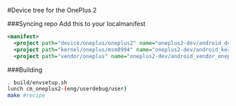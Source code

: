 #Device tree for the OnePlus 2

###Syncing repo
Add this to your localmanifest
```xml
<manifest>
  <project path="device/oneplus/oneplus2" name="oneplus2-dev/android_device_oneplus_oneplus2" remote="github" revision="cm-13.0" />
  <project path="kernel/oneplus/msm8994" name="oneplus2-dev/android_kernel_oneplus_msm8994" remote="github" revision="cm-13.0" />
  <project path="vendor/oneplus" name="oneplus2-dev/android_vendor_oneplus" remote="github" revision="cm-13.0" />
```

###Building
```bash
. build/envsetup.sh
lunch cm_oneplus2-(eng/userdebug/user)
make #recipe
```
